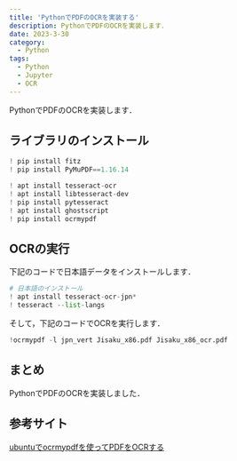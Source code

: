 ```yaml
---
title: 'PythonでPDFのOCRを実装する'
description: PythonでPDFのOCRを実装します．
date: 2023-3-30
category: 
  - Python
tags:
  - Python
  - Jupyter
  - OCR
---
```


<!-- https://www.hamlet-engineer.com -->
PythonでPDFのOCRを実装します．

<!-- more -->

<ClientOnly>
  <CallInArticleAdsense />
</ClientOnly>






## ライブラリのインストール
```python
! pip install fitz
! pip install PyMuPDF==1.16.14

! apt install tesseract-ocr
! apt install libtesseract-dev
! pip install pytesseract
! apt install ghostscript
! pip install ocrmypdf
```

## OCRの実行
下記のコードで日本語データをインストールします．
```python
# 日本語のインストール
! apt install tesseract-ocr-jpn*
! tesseract --list-langs
```

そして，下記のコードでOCRを実行します．
```python
!ocrmypdf -l jpn_vert Jisaku_x86.pdf Jisaku_x86_ocr.pdf
```

## まとめ
PythonでPDFのOCRを実装しました．

## 参考サイト
[ubuntuでocrmypdfを使ってPDFをOCRする](https://ambiesoft.com/blog/archives/5651)








<ClientOnly>
  <CallInArticleAdsense />
</ClientOnly>

